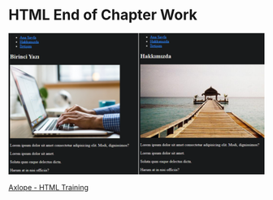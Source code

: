 # HTML End of Chapter Work

![alt text](https://github.com/Axlope/html-training/blob/main/html-training.png)

<p><a href="https://axlope.github.io/html-training/">Axlope - HTML Training</a><p>
